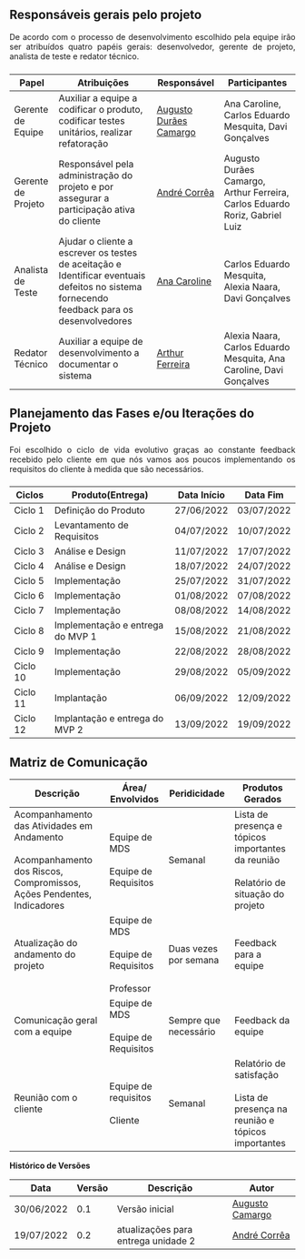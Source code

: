 ## Responsáveis gerais pelo projeto

<p style="text-align: justify">De acordo com o processo de desenvolvimento escolhido pela equipe irão ser atribuídos quatro papéis gerais: desenvolvedor, gerente de projeto, analista de teste e redator técnico.</p>

###

| Papel              | Atribuições                                                                                                                                | Responsável                                                   | Participantes                                                               |
| ------------------ | ------------------------------------------------------------------------------------------------------------------------------------------ | ------------------------------------------------------------- | --------------------------------------------------------------------------- |
| Gerente de Equipe  | Auxiliar a equipe a codificar o produto, codificar testes unitários, realizar refatoração                                                  | [Augusto Durães Camargo](https://github.com/augustocrmg)      | Ana Caroline, Carlos Eduardo Mesquita, Davi Gonçalves                       |
| Gerente de Projeto | Responsável pela administração do projeto e por assegurar a participação ativa do cliente                                                  | [André Corrêa](https://github.com/dartmol203)                 | Augusto Durães Camargo, Arthur Ferreira, Carlos Eduardo Roriz, Gabriel Luiz |
| Analista de Teste  | Ajudar o cliente a escrever os testes de aceitação e Identificar eventuais defeitos no sistema fornecendo feedback para os desenvolvedores | [Ana Caroline](https://github.com/anaaroch)                   | Carlos Eduardo Mesquita, Alexia Naara, Davi Gonçalves                       |
| Redator Técnico    | Auxiliar a equipe de desenvolvimento a documentar o sistema                                                                                | [Arthur Ferreira](https://github.com/ArthurFerreiraRodrigues) | Alexia Naara, Carlos Eduardo Mesquita, Ana Caroline, Davi Gonçalves         |


## Planejamento das Fases e/ou Iterações do Projeto

<p style="text-align: justify">Foi escolhido o ciclo de vida evolutivo graças ao constante feedback recebido pelo cliente em que nós vamos aos poucos implementando os requisitos do cliente à medida que são necessários.</p>

###

| Ciclos   | Produto(Entrega)                 | Data Início | Data Fim   |
| -------- | -------------------------------- | ----------- | ---------- |
| Ciclo 1  | Definição do Produto             | 27/06/2022  | 03/07/2022 |
| Ciclo 2  | Levantamento de Requisitos       | 04/07/2022  | 10/07/2022 |
| Ciclo 3  | Análise e Design                 | 11/07/2022  | 17/07/2022 |
| Ciclo 4  | Análise e Design                 | 18/07/2022  | 24/07/2022 |
| Ciclo 5  | Implementação                    | 25/07/2022  | 31/07/2022 |
| Ciclo 6  | Implementação                    | 01/08/2022  | 07/08/2022 |
| Ciclo 7  | Implementação                    | 08/08/2022  | 14/08/2022 |
| Ciclo 8  | Implementação e entrega do MVP 1 | 15/08/2022  | 21/08/2022 |
| Ciclo 9  | Implementação                    | 22/08/2022  | 28/08/2022 |
| Ciclo 10 | Implementação                    | 29/08/2022  | 05/09/2022 |
| Ciclo 11 | Implantação                      | 06/09/2022  | 12/09/2022 |
| Ciclo 12 | Implantação e entrega do MVP 2   | 13/09/2022  | 19/09/2022 |

## Matriz de Comunicação

| Descrição                                                                                                               | Área/ Envolvidos                                                        | Peridicidade          | Produtos Gerados                                                                             |
| ----------------------------------------------------------------------------------------------------------------------- | ----------------------------------------------------------------------- | --------------------- | -------------------------------------------------------------------------------------------- |
| Acompanhamento das Atividades em Andamento<br><br>Acompanhamento dos Riscos, Compromissos, Ações Pendentes, Indicadores | Equipe de MDS                             <br><br> Equipe de Requisitos | Semanal               | Lista de presença e tópicos importantes da reunião<br><br>  Relatório de situação do projeto |
| Atualização do andamento do projeto                                                                                     | Equipe de MDS<br><br>Equipe de Requisitos<br><br> Professor             | Duas vezes por semana | Feedback para a equipe                                                                       |
| Comunicação geral com a equipe                                                                                          | Equipe de MDS  <br><br>           Equipe de Requisitos                  | Sempre que necessário | Feedback da equipe                                                                           |
| Reunião com o cliente                                                                                                   | Equipe de requisitos<br><br>Cliente                                     | Semanal               | Relatório de satisfação <br><br> Lista de presença na reunião e tópicos importantes          |


**Histórico de Versões**

| Data       | Versão | Descrição                           | Autor                                             |
| ---------- | ------ | ----------------------------------- | ------------------------------------------------- |
| 30/06/2022 | 0.1    | Versão inicial                      | [Augusto Camargo](https://github.com/augustocrmg) |
| 19/07/2022 | 0.2    | atualizações para entrega unidade 2 | [André Corrêa](https://github.com/dartmol203)     |